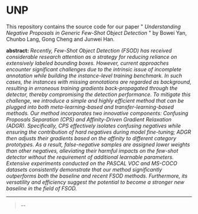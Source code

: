 # UNP
This repository contains the source code for our paper " *Understanding Negative Proposals in Generic Few-Shot Object Detection* " by Bowei Yan, Chunbo Lang, Gong Cheng and Junwei Han.

**abstract:** *Recently, Few-Shot Object Detection (FSOD) has received considerable research attention as a strategy for reducing reliance on extensively labeled bounding boxes. However, current approaches encounter significant challenges due to the intrinsic issue of incomplete annotation while building the instance-level training benchmark. In such cases, the instances with missing annotations are regarded as background, resulting in erroneous training gradients back-propagated through the detector, thereby compromising the detection performance. To mitigate this challenge, we introduce a simple and highly efficient method that can be plugged into both meta-learning-based and transfer-learning-based methods. Our method incorporates two innovative components: Confusing Proposals Separation (CPS) and Affinity-Driven Gradient Relaxation (ADGR). Specifically, CPS effectively isolates confusing negatives while ensuring the contribution of hard negatives during model fine-tuning; ADGR then adjusts their gradients based on the affinity to different category prototypes. As a result, false-negative samples are assigned lower weights than other negatives, alleviating their harmful impacts on the few-shot detector without the requirement of additional learnable parameters. Extensive experiments conducted on the PASCAL VOC and MS-COCO datasets consistently demonstrate that our method significantly outperforms both the baseline and recent FSOD methods. Furthermore, its versatility and efficiency suggest the potential to become a stronger new baseline in the field of FSOD.*

---



> --

